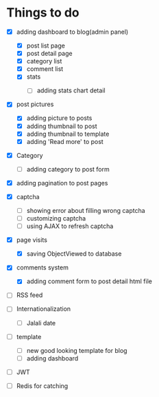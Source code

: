 # Things to do

- [x] adding dashboard to blog(admin panel)
  - [X] post list page
  - [X] post detail page
  - [X] category list
  - [X] comment list
  - [X] stats
    - [ ] adding stats chart detail


- [X] post pictures
  - [x] adding picture to posts
  - [X] adding thumbnail to post
  - [X] adding thumbnail to template
  - [X] adding 'Read more' to post

- [X] Category
  - [ ] adding category to post form

- [x] adding pagination to post pages

- [x] captcha
  - [ ] showing error about filling wrong captcha
  - [ ] customizing captcha
  - [ ] using AJAX to refresh captcha

- [X] page visits
  - [X] saving ObjectViewed to database

- [x] comments system
  - [x] adding comment form to post detail html file

- [ ] RSS feed

- [ ] Internationalization
  - [ ] Jalali date

- [ ] template
  - [ ] new good looking template for blog
  - [ ] adding dashboard

- [ ] JWT

- [ ] Redis for catching

